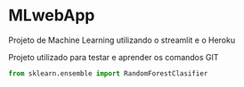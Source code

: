 # MLwebApp
Projeto de Machine Learning utilizando o streamlit e o Heroku

Projeto utilizado para testar e aprender os comandos GIT
```python
from sklearn.ensemble import RandomForestClasifier
```